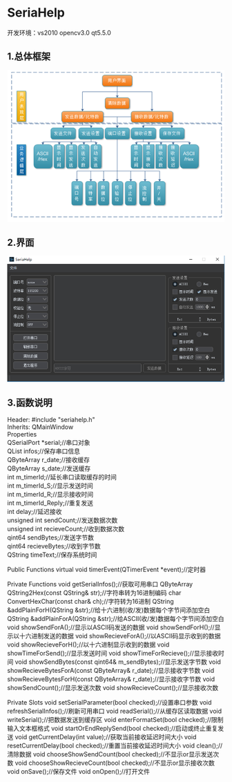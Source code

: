 # SeriaHelp
开发环境：vs2010 opencv3.0 qt5.5.0
## 1.总体框架
![](https://github.com/hanAndHan/SeriaHelp/blob/master/img/%E6%A1%86%E6%9E%B6.png)
## 2.界面
![](https://github.com/hanAndHan/SeriaHelp/blob/master/img/%E7%95%8C%E9%9D%A2.png)
## 3.函数说明
Header:	#include "seriahelp.h"</br>
Inherits:	QMainWindow</br>
Properties</br>
QSerialPort *serial;//串口对象</br>
QList<QSerialPortInfo> infos;//保存串口信息</br>
QByteArray r_date;//接收缓存</br>
QByteArray s_date;//发送缓存</br>
int m_timerId;//延长串口读取缓存的时间</br>
int m_timerId_S;//显示发送时间</br>
int m_timerId_R;//显示接收时间</br>
int m_timerId_Reply;//重复发送</br>
int delay;//延迟接收</br>
unsigned int sendCount;//发送数据次数</br>
unsigned int recieveCount;//收到数据次数</br>
qint64 sendBytes;//发送字节数</br>
qint64 recieveBytes;//收到字节数</br>
QString timeText;//保存系统时间</br>

Public Functions
virtual void timerEvent(QTimerEvent *event);//定时器


Private Functions
void getSerialInfos();//获取可用串口
QByteArray QString2Hex(const QString& str);//字符串转为16进制编码
char ConvertHexChar(const char& ch);//字符转为16进制
QString &addPlainForH(QString &str);//给十六进制(收/发)数据每个字节间添加空白
QString &addPlainForA(QString &str);//给ASCII(收/发)数据每个字节间添加空白
void showSendForA();//显示以ASCII码发送的数据
void showSendForH();//显示以十六进制发送的数据
void showRecieveForA();//以ASCII码显示收到的数据
void showRecieveForH();//以十六进制显示收到的数据
void showTimeForSend();//显示发送时间
void showTimeForRecieve();//显示接收时间
void showSendBytes(const qint64& m_sendBytes);//显示发送字节数
void showRecieveBytesForA(const QByteArray& r_date);//显示接收字节数
void showRecieveBytesForH(const QByteArray& r_date);//显示接收字节数
void showSendCount();//显示发送次数
void showRecieveCount();//显示接收次数

Private Slots
void setSerialParameter(bool checked);//设置串口参数
void refreshSerialInfos();//刷新可用串口
void readSerial();//从缓存区读取数据
void writeSerial();//把数据发送到缓存区
void enterFormatSet(bool checked);//限制输入文本框格式
void startOrEndReplySend(bool checked);//启动或终止重复发送
void getCurrentDelay(int value);//获取当前接收延迟时间大小
void resetCurrentDelay(bool checked);//重置当前接收延迟时间大小
void clean();//清除数据
void chooseShowSendCount(bool checked);//不显示or显示发送次数
void chooseShowRecieveCount(bool checked);//不显示or显示接收次数
void onSave();//保存文件
void onOpen();//打开文件
